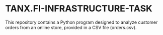 # TANX.FI-INFRASTRUCTURE-TASK
This repository contains a Python program designed to analyze customer orders from an online store, provided in a CSV file (orders.csv). 

